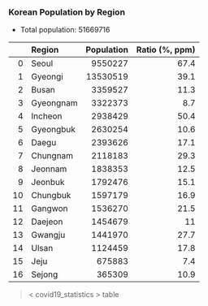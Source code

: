 ### Korean Population by Region

- Total population: 51669716

|    | Region    |   Population |   Ratio (%, ppm) |
|---:|:----------|-------------:|-----------------:|
|  0 | Seoul     |      9550227 |             67.4 |
|  1 | Gyeongi   |     13530519 |             39.1 |
|  2 | Busan     |      3359527 |             11.3 |
|  3 | Gyeongnam |      3322373 |              8.7 |
|  4 | Incheon   |      2938429 |             50.4 |
|  5 | Gyeongbuk |      2630254 |             10.6 |
|  6 | Daegu     |      2393626 |             17.1 |
|  7 | Chungnam  |      2118183 |             29.3 |
|  8 | Jeonnam   |      1838353 |             12.5 |
|  9 | Jeonbuk   |      1792476 |             15.1 |
| 10 | Chungbuk  |      1597179 |             16.9 |
| 11 | Gangwon   |      1536270 |             21.5 |
| 12 | Daejeon   |      1454679 |             11   |
| 13 | Gwangju   |      1441970 |             27.7 |
| 14 | Ulsan     |      1124459 |             17.8 |
| 15 | Jeju      |       675883 |              7.4 |
| 16 | Sejong    |       365309 |             10.9 |

> < covid19_statistics > table

